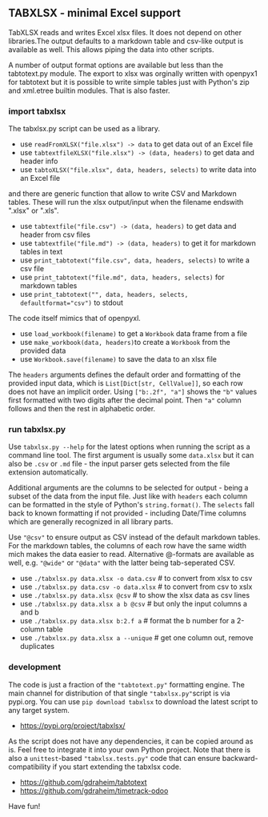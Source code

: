 
## TABXLSX - minimal Excel support

TabXLSX reads and writes Excel xlsx files. It does not depend on other libraries.The output defaults to a markdown table and csv-like output
is available as well. This allows piping the data into other scripts.

A number of output format options are available but less than the tabtotext.py module. The export to xlsx was orginally written with
openpyx1 for tabtotext but it is possible to write simple tables
just with Python's zip and xml.etree builtin modules. That is also
faster.

### import tabxlsx

The tabxlsx.py script can be used as a library.

* use `readFromXLSX("file.xlsx") -> data` to get data out of an Excel file
* use `tabtextfileXLSX("file.xlsx") -> (data, headers)` to get data and header info
* use `tabtoXLSX("file.xlsx", data, headers, selects)` to write data into an Excel file

and there are generic function that allow to write CSV and Markdown tables. These will
run the xlsx output/input when the filename endswith ".xlsx" or ".xls".

* use `tabtextfile("file.csv") -> (data, headers)` to get data and header from csv files
* use `tabtextfile("file.md") -> (data, headers)` to get it for markdown tables in text
* use `print_tabtotext("file.csv", data, headers, selects)` to write a csv file
* use `print_tabtotext("file.md", data, headers, selects)` for markdown tables
* use `print_tabtotext("", data, headers, selects, defaultformat="csv")` to stdout

The code itself mimics that of openpyxl. 
* use `load_workbook(filename)` to get a `Workbook` data frame from a file
* use `make_workbook(data, headers)`to create a `Workbook` from the provided data
* use `Workbook.save(filename)` to save the data to an xlsx file

The `headers` arguments defines the default order and formatting of the provided
input data, which is `List[Dict[str, CellValue]]`, so each row does not have an
implicit order. Using `["b:.2f", "a"]` shows the `"b"` values first formatted with
two digits after the decimal point. Then `"a"` column follows and then the rest in
alphabetic order.

### run tabxlsx.py

Use `tabxlsx.py --help` for the latest options when running the script as a command
line tool. The first argument is usually some `data.xlsx` but it can also be `.csv`
or `.md` file - the input parser gets selected from the file extension automatically.

Additional arguments are the columns to be selected for output - being a subset of
the data from the input file. Just like with `headers` each column can be formatted
in the style of Python's `string.format()`. The `selects` fall back to known
formatting if not provided - including Date/Time columns which are generally
recognized in all library parts.

Use `"@csv"` to ensure output as CSV instead of the default markdown tables. For
the markdown tables, the columns of each row have the same width mich makes the
data easier to read. Alternative @-formats are available as well, e.g. `"@wide"`
or `"@data"` with the latter being tab-seperated CSV.

* use `./tabxlsx.py data.xlsx -o data.csv` # to convert from xlsx to csv
* use `./tabxlsx.py data.csv -o data.xlsx` # to convert from csv to xslx
* use `./tabxlsx.py data.xlsx @csv` # to show the xlsx data as csv lines
* use `./tabxlsx.py data.xlsx a b @csv` # but only the input columns a and b
* use `./tabxlsx.py data.xlsx b:2.f a` # format the b number for a 2-column table
* use `./tabxlsx.py data.xlsx a --unique` # get one column out, remove duplicates


### development

The code is just a fraction of the `"tabtotext.py"` formatting engine. The main
channel for distribution of that single `"tabxlsx.py"`script is via pypi.org. You
can use `pip download tabxlsx` to download the latest script to any target system.

* https://pypi.org/project/tabxlsx/

As the script does not have any dependencies, it can be copied around as is. Feel
free to integrate it into your own Python project. Note that there is also a
`unittest`-based `"tabxlsx.tests.py"` code that can ensure backward-compatibility 
if you start extending the tabxlsx code.

* https://github.com/gdraheim/tabtotext
* https://github.com/gdraheim/timetrack-odoo

Have fun!










